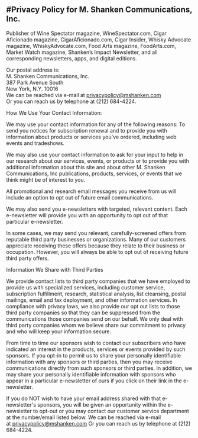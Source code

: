 

#Privacy Policy for M. Shanken Communications, Inc.
----


Publisher of Wine Spectator magazine, WineSpectator.com, Cigar Aficionado magazine, CigarAficionado.com, Cigar Insider, Whisky Advocate magazine, WhiskyAdvocate.com, Food Arts magazine, FoodArts.com, Market Watch magazine, Shanken’s Impact Newsletter, and all corresponding newsletters, apps, and digital editions.


Our postal address is:<br />
M. Shanken Communications, Inc.<br />
387 Park Avenue South<br />
New York, N.Y. 10016<br />
We can be reached via e-mail at <a href="mailt:privacypolicy@mshanken.com" target="_blank">privacypolicy@mshanken.com</a><br /> 
Or you can reach us by telephone at (212) 684-4224.

How We Use Your Contact Information:

We may use your contact information for any of the following reasons: To send you notices for subscription renewal and to provide you with information about products or services you've ordered, including web events and tradeshows.

We may also use your contact information to ask for your input to help in our research about our services, events, or products or to provide you with additional information about this site and about other M. Shanken Communications, Inc publications, products, services, or events that we think might be of interest to you.

All promotional and research email messages you receive from us will include an option to opt out of future email communications.

We may also send you e-newsletters with targeted, relevant content. Each e-newsletter will provide you with an opportunity to opt out of that particular e-newsletter.

In some cases, we may send you relevant, carefully-screened offers from reputable third party businesses or organizations. Many of our customers appreciate receiving these offers because they relate to their business or occupation. However, you will always be able to opt out of receiving future third party offers.

Information We Share with Third Parties

We provide contact lists to third party companies that we have employed to provide us with specialized services, including customer service, subscription fulfillment, research, statistical analysis, list cleansing, postal mailings, email and fax deployment, and other information services. In compliance with privacy laws, we also provide our opt out lists to those third party companies so that they can be suppressed from the communications those companies send on our behalf. We only deal with third party companies whom we believe share our commitment to privacy and who will keep your information secure.

From time to time our sponsors wish to contact our subscribers who have indicated an interest in the products, services or events provided by such sponsors. If you opt-in to permit us to share your personally identifiable information with any sponsors or third parties, then you may receive communications directly from such sponsors or third parties. In addition, we may share your personally identifiable information with sponsors who appear in a particular e-newsletter of ours if you click on their link in the e-newsletter.

If you do NOT wish to have your email address shared with that e-newsletter's sponsors, you will be given an opportunity within the e-newsletter to opt-out or you may contact our customer service department at the number/email listed below.
We can be reached via e-mail at <a href="mailt:privacypolicy@mshanken.com" target="_blank">privacypolicy@mshanken.com</a>
Or you can reach us by telephone at (212) 684-4224.